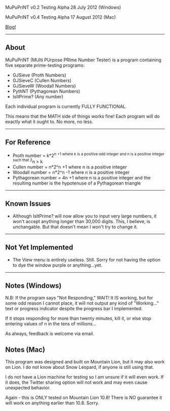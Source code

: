 MuPuPriNT v0.2
Testing Alpha
28 July 2012 (Windows)

MuPuPriNT v0.4
Testing Alpha
17 August 2012 (Mac)

[Blog!](http://ncprime.blogspot.com/)


---


## About ##

MuPuPriNT (MUlti PUrpose PRIme Number Tester) is a program containing five separate prime-testing programs:

  * GJSieve (Proth Numbers)
  * GJSieveC (Cullen Numbers)
  * GJSieveW (Woodall Numbers)
  * PythNT (Pythagorean Numbers)
  * IsItPrime? (Any number)

Each individual program is currently FULLY FUNCTIONAL.

This means that the MATH side of things works fine! Each program will do exactly what it ought to. No more, no less.


---


## For Reference ##

  * Proth number = k\*2<sup>n +1 where k is a positive odd integer and n is a positive integer such that 2</sup>n > k
  * Cullen number = n\*2^n +1 where n is a positive integer
  * Woodall number = n\*2^n -1 where n is a positive integer
  * Pythagorean number = 4n +1 where n is a positive integer and the resulting number is the hypotenuse of a Pythagorean triangle


---


## Known Issues ##

  * Although IsItPrime? will now allow you to input very large numbers, it won't accept anything longer than 30,000 digits. This, I believe, is unchangable. But that doesn't mean I won't try to change it.


---


## Not Yet Implemented ##

  * The View menu is entirely useless. Still. Sorry for not having the option to dye the window purple or anything...yet.


---


## Notes (Windows) ##

N.B: If the program says "Not Responding," WAIT! It IS working, but for some odd reason I cannot place, it will not output any kind of "Working..." text or progress indicator despite the progress bar I implemented.

If it stops responding for more than twenty minutes, kill it, or else stop entering values of n in the tens of millions...


As always, feedback is welcome via email.

## Notes (Mac) ##

This program was designed and built on Mountain Lion, but it may also work on Lion. I do not know about Snow Leopard, if anyone is still using that.

I do not have a Lion machine for testing so I am unsure if it will even work. If it does, the Twitter sharing option will not work and may even cause unexpected behavior.

Again - this is ONLY tested on Mountain Lion 10.8! There is NO guarantee it will work on anything earlier than 10.8. Sorry.